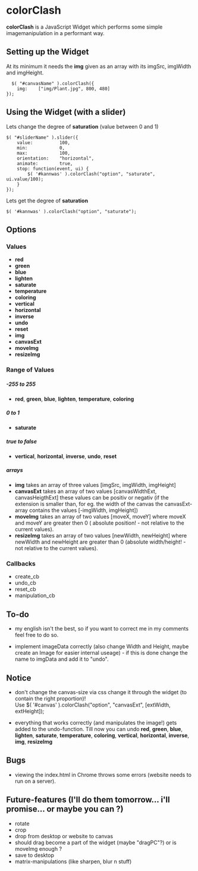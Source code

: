 colorClash
==========

**colorClash** is a JavaScript Widget which performs some simple imagemanipulation in a performant way.

Setting up the Widget
---------------------
At its minimum it needs the **img** given as an array with its imgSrc, imgWidth and imgHeight.

	  $( "#canvasName" ).colorClash({
        img:	["img/Plant.jpg", 800, 480]
    });


Using the Widget (with a slider)
--------------------------------
Lets change the degree of **saturation** (value between 0 and 1)
  
	$( "#sliderName" ).slider({
		value:          100,
        min:            0,
        max:            100,
		orientation:    "horizontal",
		animate:        true,
        stop: function(event, ui) {
            $( '#kannwas' ).colorClash("option", "saturate", ui.value/100);
        }
	});

Lets get the degree of **saturation**

	$( '#kannwas' ).colorClash("option", "saturate");


Options
-------
### Values ###

- **red**
- **green**
- **blue**
- **lighten**
- **saturate**
- **temperature**
- **coloring**
- **vertical**
- **horizontal**
- **inverse**
- **undo**
- **reset**
- **img**
- **canvasExt**
- **moveImg**
- **resizeImg**

### Range of Values ###

##### -255 to 255 #####
- **red**, **green**, **blue**, **lighten**, **temperature**, **coloring**

##### 0 to 1 #####
- **saturate**

##### true to false #####
- **vertical**, **horizontal**, **inverse**, **undo**, **reset**

##### arrays #####
- **img** takes an array of three values [imgSrc, imgWidth, imgHeight]
- **canvasExt** takes an array of two values [canvasWidthExt, canvasHeigthExt] these values can be positiv 
		or negativ \(if the extension is smaller than, for eg. the width of the canvas the
        canvasExt-array contains the values [-imgWidth, imgHeight]\)
- **moveImg** takes an array of two values [moveX, moveY] where moveX and moveY are greater then 0 (
		absolute position! - not relative to the current values).
- **resizeImg** takes an array of two values [newWidth, newHeight] where newWidth and newHeight are greater 
		than 0 (absolute width/height! - not relative to the current values).

### Callbacks ###
- create_cb
- undo_cb
- reset_cb
- manipulation_cb


To-do
-----
- my english isn't the best, so if you want to correct me in my comments feel free to 
  	do so.
		
- implement imageData correctly (also change Width and Height, maybe create an Image for
		easier internal useage) - if this is done change the name to imgData and add it to "undo".


Notice
------
- don't change the canvas-size via css change it through the widget (to contain the right proportion)!  
		Use $( '#canvas' ).colorClash("option", "canvasExt", [extWidth, extHeight]);

- everything that works correctly (and manipulates the image!) gets added to the undo-function.
		Till now you can undo **red**, **green**, **blue**, **lighten**, **saturate**, **temperature**, 
		**coloring**, **vertical**, **horizontal**, **inverse**, **img**, **resizeImg**


Bugs
----
- viewing the index.html in Chrome throws some errors (website needs to run on a server).


Future-features (I'll do them tomorrow... i'll promise... or maybe you can ?)
-------------------------------------------------------------------------------
- rotate
- crop
- drop from desktop or website to canvas
- should drag become a part of the widget (maybe "dragPC"?) or is moveImg enough ?
- save to desktop
- matrix-manipulations (like sharpen, blur n stuff)
